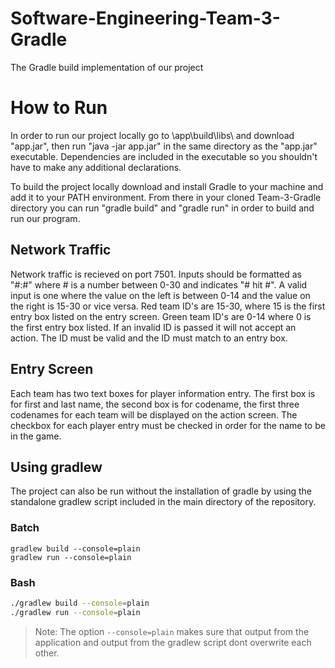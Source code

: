 # Software-Engineering-Team-3-Gradle
 The Gradle build implementation of our project

# How to Run 

In order to run our project locally go to \app\build\libs\ and download "app.jar", then run "java -jar app.jar" in the same directory as the "app.jar" executable. Dependencies are included in the executable so you shouldn't have to make any additional declarations. 

To build the project locally download and install Gradle to your machine and add it to your PATH environment. From there in your cloned Team-3-Gradle directory you can run "gradle build" and "gradle run" in order to build and run our program. 

## Network Traffic

Network traffic is recieved on port 7501. Inputs should be formatted as "#:#" where # is a number between 0-30 and indicates "# hit #". A valid input is one where the value on the left is between 0-14 and the value on the right is 15-30 or vice versa. Red team ID's are 15-30, where 15 is the first entry box listed on the entry screen. Green team ID's are 0-14 where 0 is the first entry box listed. If an invalid ID is passed it will not accept an action. The ID must be valid and the ID must match to an entry box. 

## Entry Screen

Each team has two text boxes for player information entry. The first box is for first and last name, the second box is for codename, the first three codenames for each team will be displayed on the action screen. The checkbox for each player entry must be checked in order for the name to be in the game.

## Using gradlew

The project can also be run without the installation of gradle by using the standalone gradlew script included in the main directory of the repository.

### Batch

```batch
gradlew build --console=plain
gradlew run --console=plain
```

### Bash

```bash
./gradlew build --console=plain
./gradlew run --console=plain
```

> Note: The option `--console=plain` makes sure that output from the application and output from the gradlew script dont overwrite each other.
